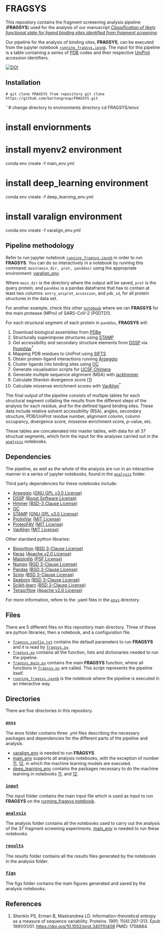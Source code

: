 # FRAGSYS
This repository contains the fragment screeening analysis pipeline (**FRAGSYS**) used for the analysis of our manuscript [_Classification of likely functional state for ligand binding sites identified from fragment screening_](https://doi.org/10.21203/rs.3.rs-3185838/v1).

Our pipeline for the analysis of binding sites, **FRAGSYS**, can be executed from the jupyter notebook [`running_fragsys.ipynb`](running_fragsys.ipynb). The input for this pipeline is a table containing a series of [PDB](https://www.ebi.ac.uk/pdbe/) codes and their respective [UniProt](https://www.uniprot.org/) accession identifiers.

[![DOI](https://zenodo.org/badge/634598069.svg)](https://zenodo.org/badge/latestdoi/634598069)

## Installation

`# git clone FRAGSYS from repository
git clone https://github.com/bartongroup/FRAGSYS.git`

``# change directory to environments directory
cd FRAGSYS/envs`

# install enviornments

# install myenv2 environment
conda env create -f main_env.yml 

# install deep_learning environment
conda env create -f deep_learning_env.yml 

# install varalign environment
conda env create -f varalign_env.yml

## Pipeline methodology

Refer to  run jupyter notebook [`running_fragsys.ipynb`](running_fragsys.ipynb) in order to run **FRAGSYS**. You can do so interactively in a notebook by running this command: `main(main_dir, prot, panddas)` using the appropriate environment: [varalign_env](envs/varalign_env.yml).

Where `main_dir` is the directory where the output will be saved, `prot` is the query protein, and `panddas` is a pandas dataframe that has to contain at least two columns: `entry_uniprot_accession`, and `pdb_id`, for all protein structures in the data set.

For another example, check this other [`notebook`](https://github.com/bartongroup/FRAGSYS/blob/main/running_fragsys_for_MPRO.ipynb) where we ran **FRAGSYS** for the main protease (MPro) of SARS-CoV-2 (P0DTD1).

For each structural segment of each protein in `panddas`, **FRAGSYS** will:
1. Download biological assemblies from [PDBe](https://www.ebi.ac.uk/pdbe/)
2. Structurally superimpose structures using [STAMP](http://www.compbio.dundee.ac.uk/downloads/stamp/)
3. Get accessibility and secondary structure elements from [DSSP](https://swift.cmbi.umcn.nl/gv/dssp/) via [ProIntVar](https://github.com/bartongroup/prointvar)<sup>*</sup>
4. Mapping PDB residues to UniProt using [SIFTS](https://www.ebi.ac.uk/pdbe/docs/sifts/)
5. Obtain protein-ligand interactions running [Arpeggio](https://github.com/harryjubb/arpeggio)
6. Cluster ligands into binding sites using [OC](http://www.compbio.dundee.ac.uk/downloads/oc/)
7. Generate visualisation scripts for [UCSF Chimera](https://www.cgl.ucsf.edu/chimera/)
8. Generate multiple sequence alignment (MSA) with [jackhmmer](http://hmmer.org/)
9. Calculate Shenkin divergence score [[1](https://doi.org/10.1002/prot.340110408)]
10. Calculate missense enrichment scores with [VarAlign](https://github.com/bartongroup/SM_varalign)<sup>*</sup>

The final output of the pipeline consists of multiple tables for each structural segment collating the results from the different steps of the analysis for each residue, and for the defined ligand binding sites. These data include relative solvent accessibility (RSA), angles, secondary structure, PDB/UniProt residue number, alignment column, column occupancy, divergence score, missense enrichment score, p-value, etc.

These tables are concatenated into master tables, with data for all 37 structual segments, which form the input for the analyses carried out in the [`analysis`](analysis/) notebooks.

## Dependencies
The pipeline, as well as the whole of the analysis are run in an interactive manner in a series of jupyter notebooks, found in the [`analysis`](analysis/) folder.

Third party dependencies for these notebooks include:
- [Arpeggio](https://github.com/harryjubb/arpeggio) [(GNU GPL v3.0 License)](https://github.com/harryjubb/arpeggio/blob/master/LICENSE)
- [DSSP](https://swift.cmbi.umcn.nl/gv/dssp/) [(Boost Software License)](https://swift.cmbi.umcn.nl/gv/dssp/)
- [Hmmer](http://hmmer.org/) [(BSD-3 Clause License)](http://eddylab.org/software/hmmer/Userguide.pdf)
- [OC](http://www.compbio.dundee.ac.uk/downloads/oc/)
- [STAMP](http://www.compbio.dundee.ac.uk/downloads/stamp/) [(GNU GPL v3.0 License)](http://www.compbio.dundee.ac.uk/manuals/stamp.4.4/stamp.html)
- [ProIntVar](https://github.com/bartongroup/prointvar) [(MIT License)](https://github.com/bartongroup/ProIntVar/blob/master/LICENSE.md)
- [ProteoFAV](https://github.com/bartongroup/ProteoFAV) [(MIT License)](https://github.com/bartongroup/ProteoFAV/blob/master/LICENSE.md)
- [VarAlign](https://github.com/bartongroup/SM_varalign) [(MIT License)](https://github.com/bartongroup/SM_VarAlign/blob/master/LICENSE)

Other standard python libraries:
- [Biopython](https://biopython.org/) [(BSD 3-Clause License)](https://github.com/biopython/biopython/blob/master/LICENSE.rst)
- [Keras](https://keras.io/) [(Apache v2.0 License)](https://github.com/keras-team/keras/blob/master/LICENSE)
- [Matplotlib](https://matplotlib.org/) [(PSF License)](https://github.com/matplotlib/matplotlib/blob/main/LICENSE/LICENSE)
- [Numpy](https://numpy.org/) [(BSD 3-Clause License)](https://github.com/numpy/numpy/blob/main/LICENSE.txt)
- [Pandas](https://pandas.pydata.org/) [(BSD 3-Clause License)](https://github.com/pandas-dev/pandas/blob/main/LICENSE)
- [Scipy](https://scipy.org/) [(BSD 3-Clause License)](https://github.com/scipy/scipy/blob/main/LICENSE.txt)
- [Seaborn](https://seaborn.pydata.org/) [(BSD 3-Clause License)](https://github.com/mwaskom/seaborn/blob/master/LICENSE.md)
- [Scikit-learn](https://scikit-learn.org/stable/) [(BSD 3-Clause License)](https://github.com/scikit-learn/scikit-learn/blob/main/COPYING)
- [Tensorflow](https://www.tensorflow.org/) [(Apache v2.0 License)](https://github.com/tensorflow/tensorflow/blob/master/LICENSE)

For more information, refere to the .yaml files in the [`envs`](envs/) directory.

## Files
There are 5 different files on this repository main directory. Three of these are python libraries, then a notebook, and a configuration file.
  +  [`fragsys_config.txt`](fragsys_config.txt) contains the default parameters to run **FRAGSYS** and it is read by [`fragsys.py`](fragsys.py).
  +  [`fragsys.py`](fragsys.py) contains all the function, lists and dictionaries needed to run the pipeline.
  +  [`fragsys_main.py`](fragsys_main.py) contains the main **FRAGSYS** function, where all functions in [`fragsys.py`](fragsys.py) are called. This script represents the pipeline itself.
  +  [`running_fragsys.ipynb`](running_fragsys.ipynb) is the notebook where the pipeline is executed in an interactive way.
## Directories
There are five directories in this repository.

### [`envs`](envs/)
The envs folder contains three .yml files describing the necessary packages and dependencies for the different parts of the pipeline and analysis.
  +  [varalign_env](envs/varalign_env.yml) is needed to run **FRAGSYS**.
  +  [main_env](envs/main_env.yml) supports all analysis notebooks, with the exception of number [11](analysis/11_fragsys_ML_create_models.ipynb), [12](analysis/12_fragsys_ML_test_models.ipynb), in which the machine learning models are executed.
  +  [deep_learning_env](envs/deep_learning_env.yml) contains the packages necessary to do the machine learning in notebooks [11](analysis/11_fragsys_ML_create_models.ipynb), and [12](analysis/12_fragsys_ML_test_models.ipynb).

### [`input`](input/)
The input folder contains the main input file which is used as input to run **FRAGSYS** on the [running_fragsys notebook](running_fragsys.ipynb).

### [`analysis`](analysis/)
The analysis folder contains all the notebooks used to carry out the analysis of the 37 fragment screening experiments. [main_env](envs/main_env.yml) is needed to run these notebooks.

### [`results`](results/)
The results folder contains all the results files generated by the notebooks in the analysis folder.

### [`figs`](figs/)
The figs folder contains the main figures generated and saved by the analysis notebooks.

## References
1. Shenkin PS, Erman B, Mastrandrea LD. Information-theoretical entropy as a measure of sequence variability.
Proteins. 1991; 11(4):297–313. Epub 1991/01/01. https://doi.org/10.1002/prot.340110408
PMID: 1758884.
